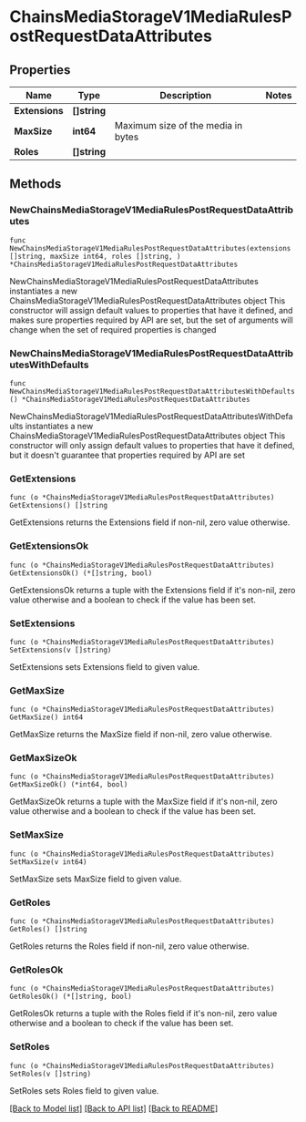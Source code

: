 # ChainsMediaStorageV1MediaRulesPostRequestDataAttributes

## Properties

Name | Type | Description | Notes
------------ | ------------- | ------------- | -------------
**Extensions** | **[]string** |  | 
**MaxSize** | **int64** | Maximum size of the media in bytes | 
**Roles** | **[]string** |  | 

## Methods

### NewChainsMediaStorageV1MediaRulesPostRequestDataAttributes

`func NewChainsMediaStorageV1MediaRulesPostRequestDataAttributes(extensions []string, maxSize int64, roles []string, ) *ChainsMediaStorageV1MediaRulesPostRequestDataAttributes`

NewChainsMediaStorageV1MediaRulesPostRequestDataAttributes instantiates a new ChainsMediaStorageV1MediaRulesPostRequestDataAttributes object
This constructor will assign default values to properties that have it defined,
and makes sure properties required by API are set, but the set of arguments
will change when the set of required properties is changed

### NewChainsMediaStorageV1MediaRulesPostRequestDataAttributesWithDefaults

`func NewChainsMediaStorageV1MediaRulesPostRequestDataAttributesWithDefaults() *ChainsMediaStorageV1MediaRulesPostRequestDataAttributes`

NewChainsMediaStorageV1MediaRulesPostRequestDataAttributesWithDefaults instantiates a new ChainsMediaStorageV1MediaRulesPostRequestDataAttributes object
This constructor will only assign default values to properties that have it defined,
but it doesn't guarantee that properties required by API are set

### GetExtensions

`func (o *ChainsMediaStorageV1MediaRulesPostRequestDataAttributes) GetExtensions() []string`

GetExtensions returns the Extensions field if non-nil, zero value otherwise.

### GetExtensionsOk

`func (o *ChainsMediaStorageV1MediaRulesPostRequestDataAttributes) GetExtensionsOk() (*[]string, bool)`

GetExtensionsOk returns a tuple with the Extensions field if it's non-nil, zero value otherwise
and a boolean to check if the value has been set.

### SetExtensions

`func (o *ChainsMediaStorageV1MediaRulesPostRequestDataAttributes) SetExtensions(v []string)`

SetExtensions sets Extensions field to given value.


### GetMaxSize

`func (o *ChainsMediaStorageV1MediaRulesPostRequestDataAttributes) GetMaxSize() int64`

GetMaxSize returns the MaxSize field if non-nil, zero value otherwise.

### GetMaxSizeOk

`func (o *ChainsMediaStorageV1MediaRulesPostRequestDataAttributes) GetMaxSizeOk() (*int64, bool)`

GetMaxSizeOk returns a tuple with the MaxSize field if it's non-nil, zero value otherwise
and a boolean to check if the value has been set.

### SetMaxSize

`func (o *ChainsMediaStorageV1MediaRulesPostRequestDataAttributes) SetMaxSize(v int64)`

SetMaxSize sets MaxSize field to given value.


### GetRoles

`func (o *ChainsMediaStorageV1MediaRulesPostRequestDataAttributes) GetRoles() []string`

GetRoles returns the Roles field if non-nil, zero value otherwise.

### GetRolesOk

`func (o *ChainsMediaStorageV1MediaRulesPostRequestDataAttributes) GetRolesOk() (*[]string, bool)`

GetRolesOk returns a tuple with the Roles field if it's non-nil, zero value otherwise
and a boolean to check if the value has been set.

### SetRoles

`func (o *ChainsMediaStorageV1MediaRulesPostRequestDataAttributes) SetRoles(v []string)`

SetRoles sets Roles field to given value.



[[Back to Model list]](../README.md#documentation-for-models) [[Back to API list]](../README.md#documentation-for-api-endpoints) [[Back to README]](../README.md)


